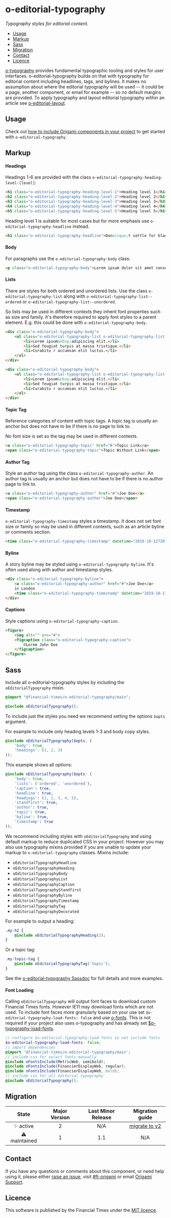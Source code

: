 # o-editorial-typography

_Typography styles for editorial content._

- [Usage](#usage)
- [Markup](#markup)
- [Sass](#sass)
- [Migration](#migration)
- [Contact](#contact)
- [Licence](#licence)

[o-typography](https://registry.origami.ft.com/components/o-typography) provides fundamental typographic tooling and styles for user interfaces. o-editorial-typography builds on that with typography for editorial content including headlines, tags, and bylines. It makes no assumption about where the editorial typography will be used -- it could be a page, another component, or email for example -- so no default margins are provided. To apply typography and layout editorial typography within an article see [o-editorial-layout](https://registry.origami.ft.com/components/o-editorial-layout).

## Usage

Check out [how to include Origami components in your project](https://origami.ft.com/docs/components/#including-origami-components-in-your-project) to get started with `o-editorial-typography`.

## Markup

#### Headings

Headings 1-6 are provided with the class `o-editorial-typography-heading-level-[level]`:

```html
<h1 class="o-editorial-typography-heading-level-1">Heading level 1</h1>
<h2 class="o-editorial-typography-heading-level-2">Heading level 2</h2>
<h3 class="o-editorial-typography-heading-level-3">Heading level 3</h3>
<h4 class="o-editorial-typography-heading-level-4">Heading level 4</h4>
<h5 class="o-editorial-typography-heading-level-5">Heading level 5</h5>
```

Heading level 1 is suitable for most cases but for more emphasis use `o-editorial-typography-headline` instead.
```html
<h1 class="o-editorial-typography-headline">Don&rsquo;t settle for black and white</h1>
```

#### Body

For paragraphs use the `o-editorial-typography-body` class:

```html
<p class="o-editorial-typography-body">Lorem ipsum dolor sit amet consectetur adipisicing elit.</p>
```

#### Lists

There are styles for both ordered and unordered lists. Use the class `o-editorial-typography-list` along with `o-editorial-typography-list--ordered` or `o-editorial-typography-list--unordered`.

So lists may be used in different contexts they inherit font properties such as size and family. It's therefore required to apply font styles to a parent element. E.g. this could be done with `o-editorial-typography-body`.

```html
<div class="o-editorial-typography-body">
    <ul class="o-editorial-typography-list o-editorial-typography-list--unordered">
        <li>Lorem ipsum&nbsp;adipiscing elit.</li>
        <li>Sed feugiat turpis at massa tristique.</li>
        <li>Curabitu r accumsan elit luctus.</li>
    </ul>
</div>
```

```html
<div class="o-editorial-typography-body">
    <ol class="o-editorial-typography-list o-editorial-typography-list--ordered">
        <li>Lorem ipsum&nbsp;adipiscing elit.</li>
        <li>Sed feugiat turpis at massa tristique.</li>
        <li>Curabitu r accumsan elit luctus.</li>
    </ol>
</div>
```

#### Topic Tag

Reference categories of content with topic tags. A topic tag is usually an anchor but does not have to be if there is no page to link to.

No font size is set so the tag may be used in different contexts.

```html
<a class="o-editorial-typography-topic" href="#">Topic Link</a>
<span class="o-editorial-typography-topic">Topic Without Link</span>
```

#### Author Tag

Style an author tag using the class `o-editorial-typography-author`. An author tag is usually an anchor but does not have to be if there is no author page to link to.

```html
<a class="o-editorial-typography-author" href="#">Joe Doe</a>
<span class="o-editorial-typography-author">Joe Doe</span>
```

#### Timestamp

`o-editorial-typography-timestamp` styles a timestamp. It does not set font size or family so may be used in different contexts, such as an article byline or comments section.

```html
<time class="o-editorial-typography-timestamp" datetime="2019-10-11T20:51:54Z" title="October 11 2019 9:51 pm" aria-label="October 11 2019">October 11 2019</time>
```

#### Byline

A story byline may be styled using `o-editorial-typography-byline`. It's often used along with author and timestamp styles.

```html
<div class="o-editorial-typography-byline">
    <a class="o-editorial-typography-author" href="#">Joe Doe</a>
    in London
    <time class="o-editorial-typography-timestamp" datetime="2019-10-11T20:51:54Z" title="October 11 2019 9:51 pm" aria-label="October 11 2019">October 11 2019</time>
</div>
```

#### Captions

Style captions using `o-editorial-typography-caption`.

```html
<figure>
    <img alt="" src="#">
    <figcaption class="o-editorial-typography-caption">
        ©Lorem John Doe
    </figcaption>
</figure>
```

## Sass

Include all o-editorial-typography styles by including the `oEditorialTypography` mixin.

```scss
@import "@financial-times/o-editorial-typography/main";

@include oEditorialTypography();
```

To include just the styles you need we recommend setting the options `$opts` argument.

For example to include only heading levels 1-3 and body copy styles.
```scss
@include oEditorialTypography($opts: (
	'body': true,
	'headings': (1, 2, 3)
));
```

This example shows all options:
```scss
@include oEditorialTypography($opts: (
	'body': true,
	'lists': ('ordered', 'unordered'),
	'caption': true,
	'headline': true,
	'headings': (1, 2, 3, 4, 5),
	'standfirst': true,
	'author': true,
	'topic': true,
	'byline': true,
	'timestamp': true
));
```

We recommend including styles with `oEditorialTypography` and using default markup to reduce duplicated CSS in your project. However you may also use typography mixins provided if you are unable to update your markup to `o-editorial-typography` classes. Mixins include:

- `oEditorialTypographyHeadline`
- `oEditorialTypographyHeading`
- `oEditorialTypographyBody`
- `oEditorialTypographyList`
- `oEditorialTypographyCaption`
- `oEditorialTypographyStandfirst`
- `oEditorialTypographyByline`
- `oEditorialTypographyTimestamp`
- `oEditorialTypographyTag`
- `oEditorialTypographyDecorated`


For example to output a heading:
```scss
.my-h2 {
    @include oEditorialTypographyHeading(2);
}
```

Or a topic tag:
```scss
.my-topic-tag {
    @include oEditorialTypographyTag('topic');
}
```

See the [o-editorial-typography Sassdoc](https://registry.origami.ft.com/components/o-editorial-typography/sassdoc) for full details and more examples.

#### Font Loading

Calling `oEditorialTypography` will output font faces to download custom Financial Times fonts. However IE11 may download fonts which are not used. To include font faces more granularly based on your use set `$o-editorial-typography-load-fonts: false` and use [o-fonts](https://registry.origami.ft.com/components/o-fonts). This is not required if your project also uses o-typography and has already set [$o-typography-load-fonts](https://registry.origami.ft.com/components/o-typography).

```scss
// configure $o-editorial-typography-load-fonts to not include fonts
$o-editorial-typography-load-fonts: false;
// import dependencies
@import '@financial-times/o-editorial-typography/main';
// include css for select fonts manually
@include oFontsInclude(MetricWeb, semibold);
@include oFontsInclude(FinancierDisplayWeb, regular);
@include oFontsInclude(FinancierDisplayWeb, bold);
// include css for all editorial typography
@include oEditorialTypography();
```

## Migration

State | Major Version | Last Minor Release | Migration guide |
:---: | :---: | :---: | :---:
✨ active | 2 | N/A | [migrate to v2](MIGRATION.md#migrating-from-v1-to-v2) |
⚠ maintained | 1 | 1.1 | N/A |

## Contact

If you have any questions or comments about this component, or need help using it, please either [raise an issue](https://github.com/Financial-Times/o-editorial-typography/issues), visit [#ft-origami](https://financialtimes.slack.com/messages/ft-origami/) or email [Origami Support](mailto:origami-support@ft.com).

## Licence

This software is published by the Financial Times under the [MIT licence](http://opensource.org/licenses/MIT).
